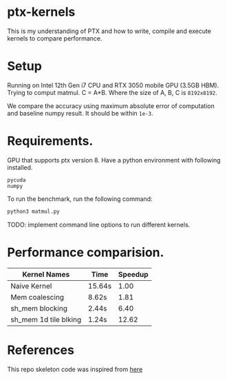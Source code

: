 # ptx-kernels
This is my understanding of PTX and how to write, compile and execute kernels to compare performance.

# Setup
Running on Intel 12th Gen i7 CPU and RTX 3050 mobile GPU (3.5GB HBM).  
Trying to comput matmul. C = A*B. Where the size of A, B, C is `8192x8192`.

We compare the accuracy using maximum absolute error of computation and baseline numpy result. It should be within `1e-3`.

# Requirements.
GPU that supports ptx version 8.
Have a python environment with following installed.
```
pycuda
numpy
```

To run the benchmark, run the following command:
```bash
python3 matmul.py
```
TODO: implement command line options to run different
kernels.

# Performance comparision.

| Kernel Names         | Time   | Speedup |
| ---------------------|--------|---------|
| Naive Kernel         | 15.64s |  1.00   |
| Mem coalescing       | 8.62s  |  1.81   |
| sh_mem blocking      | 2.44s  |  6.40   |
| sh_mem 1d tile blking| 1.24s  |  12.62  |

# References
This repo skeleton code was inspired from [here](https://github.com/unixpickle/learn-ptx)